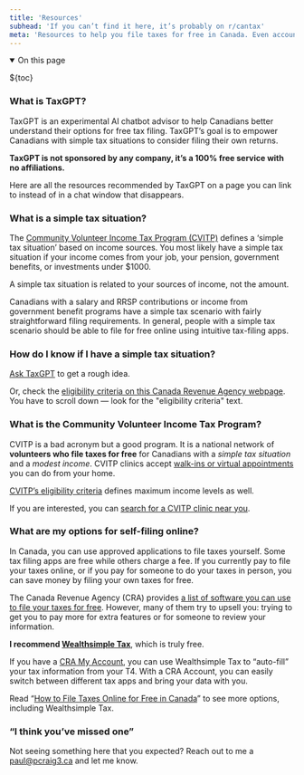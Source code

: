 ```yaml
---
title: 'Resources'
subhead: 'If you can’t find it here, it’s probably on r/cantax'
meta: 'Resources to help you file taxes for free in Canada. Even accounting for 10% inflation, $0 is still $0.'
---
```


<details class="table-of-contents--wrapper" open>
<summary class="table-of-contents--heading heading">
<span>On this page</span>
</summary>

${toc}

</details>

### What is TaxGPT?

TaxGPT is an experimental AI chatbot advisor to help Canadians better understand their options for free tax filing. TaxGPT’s goal is to empower Canadians with simple tax situations to consider filing their own returns.

**TaxGPT is not sponsored by any company, it’s a 100% free service with no affiliations.**

Here are all the resources recommended by TaxGPT on a page you can link to instead of in a chat window that disappears.

### What is a simple tax situation?

The [Community Volunteer Income Tax Program (CVITP)](https://www.canada.ca/en/revenue-agency/services/tax/individuals/community-volunteer-income-tax-program.html) defines a ‘simple tax situation’ based on income sources. You most likely have a simple tax situation if your income comes from your job, your pension, government benefits, or investments under $1000.

A simple tax situation is related to your sources of income, not the amount.

Canadians with a salary and RRSP contributions or income from government benefit programs have a simple tax scenario with fairly straightforward filing requirements. In general, people with a simple tax scenario should be able to file for free online using intuitive tax-filing apps.

### How do I know if I have a simple tax situation?

[Ask TaxGPT](/) to get a rough idea.

Or, check the [eligibility criteria on this Canada Revenue Agency webpage](https://www.canada.ca/en/revenue-agency/services/tax/individuals/community-volunteer-income-tax-program/lend-a-hand-individuals/about.html). You have to scroll down — look for the "eligibility criteria" text.

### What is the Community Volunteer Income Tax Program?

CVITP is a bad acronym but a good program. It is a national network of **volunteers who file taxes for free** for Canadians with a _simple tax situation_ and a _modest income_. CVITP clinics accept [walk-ins or virtual appointments](https://www.canada.ca/en/revenue-agency/services/tax/individuals/community-volunteer-income-tax-program/need-a-hand-complete-your-tax-return.html#whatfree) you can do from your home.

[CVITP’s eligibility criteria](https://www.canada.ca/en/revenue-agency/services/tax/individuals/community-volunteer-income-tax-program/lend-a-hand-individuals/about.html) defines maximum income levels as well.

If you are interested, you can [search for a CVITP clinic near you](https://www.canada.ca/en/revenue-agency/services/tax/individuals/community-volunteer-income-tax-program/need-a-hand-complete-your-tax-return.html#freeclinic).

### What are my options for self-filing online?

In Canada, you can use approved applications to file taxes yourself. Some tax filing apps are free while others charge a fee. If you currently pay to file your taxes online, or if you pay for someone to do your taxes in person, you can save money by filing your own taxes for free.

The Canada Revenue Agency (CRA) provides [a list of software you can use to file your taxes for free](https://www.canada.ca/en/revenue-agency/services/e-services/e-services-individuals/netfile-overview/certified-software-netfile-program.html#h_1). However, many of them try to upsell you: trying to get you to pay more for extra features or for someone to review your information.

**I recommend [Wealthsimple Tax](https://www.wealthsimple.com/en-ca/tax)**, which is truly free.

If you have a [CRA My Account](https://www.canada.ca/en/revenue-agency/services/e-services/e-services-individuals/account-individuals.html), you can use Wealthsimple Tax to “auto-fill” your tax information from your T4. With a CRA Account, you can easily switch between different tax apps and bring your data with you.

Read “[How to File Taxes Online for Free in Canada](https://www.wealthsimple.com/en-ca/learn/file-taxes-free-canada)” to see more options, including Wealthsimple Tax.

### “I think you’ve missed one”

Not seeing something here that you expected? Reach out to me a [paul@pcraig3.ca](mailto:paul@pcraig3.ca) and let me know.
